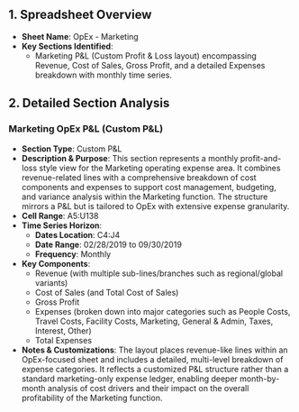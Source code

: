 ## 1. Spreadsheet Overview
- **Sheet Name**: OpEx - Marketing
- **Key Sections Identified**: 
  - Marketing P&L (Custom Profit & Loss layout) encompassing Revenue, Cost of Sales, Gross Profit, and a detailed Expenses breakdown with monthly time series.

## 2. Detailed Section Analysis

### Marketing OpEx P&L (Custom P&L)
- **Section Type**: Custom P&L
- **Description & Purpose**: This section represents a monthly profit-and-loss style view for the Marketing operating expense area. It combines revenue-related lines with a comprehensive breakdown of cost components and expenses to support cost management, budgeting, and variance analysis within the Marketing function. The structure mirrors a P&L but is tailored to OpEx with extensive expense granularity.
- **Cell Range**: A5:U138
- **Time Series Horizon**:
  - **Dates Location**: C4:J4
  - **Date Range**: 02/28/2019 to 09/30/2019
  - **Frequency**: Monthly
- **Key Components**: 
  - Revenue (with multiple sub-lines/branches such as regional/global variants)
  - Cost of Sales (and Total Cost of Sales)
  - Gross Profit
  - Expenses (broken down into major categories such as People Costs, Travel Costs, Facility Costs, Marketing, General & Admin, Taxes, Interest, Other)
  - Total Expenses
- **Notes & Customizations**: The layout places revenue-like lines within an OpEx-focused sheet and includes a detailed, multi-level breakdown of expense categories. It reflects a customized P&L structure rather than a standard marketing-only expense ledger, enabling deeper month-by-month analysis of cost drivers and their impact on the overall profitability of the Marketing function.